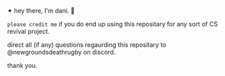 ✦ hey there, I'm dani. 👋

`please credit me` if you do end up using this repositary for any sort of CS revival project.

direct all (if any) questions regaurding this repositary to @newgroundsdeathrugby on discord.

thank you.                                                                                                          

                           

